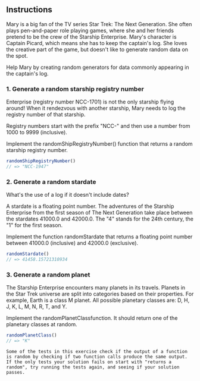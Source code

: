 ## Instructions

Mary is a big fan of the TV series Star Trek: The Next Generation. She often plays pen-and-paper role playing games, where she and her friends pretend to be the crew of the Starship Enterprise. Mary's character is Captain Picard, which means she has to keep the captain's log. She loves the creative part of the game, but doesn't like to generate random data on the spot.

Help Mary by creating random generators for data commonly appearing in the captain's log.
### 1. Generate a random starship registry number

Enterprise (registry number NCC-1701) is not the only starship flying around! When it rendezvous with another starship, Mary needs to log the registry number of that starship.

Registry numbers start with the prefix "NCC-" and then use a number from 1000 to 9999 (inclusive).

Implement the randomShipRegistryNumber() function that returns a random starship registry number.
```javascript
randomShipRegistryNumber()
// => "NCC-1947"
```
### 2. Generate a random stardate

What's the use of a log if it doesn't include dates?

A stardate is a floating point number. The adventures of the Starship Enterprise from the first season of The Next Generation take place between the stardates 41000.0 and 42000.0. The "4" stands for the 24th century, the "1" for the first season.

Implement the function randomStardate that returns a floating point number between 41000.0 (inclusive) and 42000.0 (exclusive).

```javascript
randomStardate()
// => 41458.15721310934
```
### 3. Generate a random planet

The Starship Enterprise encounters many planets in its travels. Planets in the Star Trek universe are split into categories based on their properties. For example, Earth is a class M planet. All possible planetary classes are: D, H, J, K, L, M, N, R, T, and Y.

Implement the randomPlanetClassfunction. It should return one of the planetary classes at random.
```javascript
randomPlanetClass()
// => "K"
```
~~~~exercism/note
Some of the tests in this exercise check if the output of a function is random by checking if two function calls produce the same output.
If the only tests your solution fails on start with "returns a random", try running the tests again, and seeing if your solution passes.
~~~~
